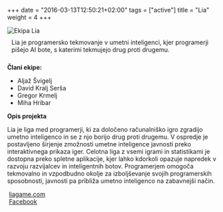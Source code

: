 +++
date = "2016-03-13T12:50:21+02:00"
tags = ["active"]
title = "Lia"
weight = 4
+++

<img src="/img/ekipe/lia.png" alt="Ekipa Lia" style="max-width: 100px" />

<div style="padding: 10px;">
Lia je programersko tekmovanje v umetni inteligenci, kjer programerji pišejo AI bote, s katerimi tekmujejo drug proti drugemu.
</div>

<!--more-->

**Člani ekipe:**

- Aljaž Švigelj
- David Kralj Serša
- Gregor Krmelj
- Miha Hribar

**Opis projekta**

Lia je liga med programerji, ki za določeno računalniško igro zgradijo umetno inteligenco in se z njo borijo drug proti drugemu. V ospredje je postavljeno širjenje zmožnosti umetne inteligence javnosti preko interaktivnega prikaza iger. Celotna liga z vsemi igrami in statistikami je dostopna preko spletne aplikacije, kjer lahko kdorkoli opazuje napredek v razvoju razvijalcev in inteligentnih botov. Programerjem omogoča tekmovalno in vzpodbudno okolje za izboljševanje svojih programerskih sposobnosti, javnosti pa približa umetno inteligenco na zabavnejši način.

<i class="fa fa-home fa-fw">&nbsp;</i>[liagame.com](https://liagame.com)\
<i class="fa fa-facebook fa-fw">&nbsp;</i>[Facebook](https://www.facebook.com/liagame)
